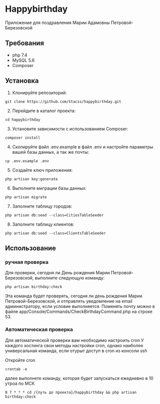 # Happybirthday

Приложение для поздравления Марии Адамовны Петровой-Березовской

## Требования
- php 7.4
- MySQL 5.6
- Composer

## Установка

1. Клонируйте репозиторий:
```
git clone https://github.com/Stacss/happybirthday.git
```
2. Перейдите в каталог проекта:


```
cd happybirthday
```

3. Установите зависимости с использованием Composer:

```
composer install
```

4. Скопируйте файл .env.example в файл .env и настройте параметры вашей базы данных, а так же почты:

```
cp .env.example .env
```

5. Создайте ключ приложения:

```
php artisan key:generate
```

6. Выполните миграции базы данных:

```
php artisan migrate
```
7. Заполните таблицу городов:

```
php artisan db:seed --class=CitiesTableSeeder
```

8. Заполните таблицу клиентов:

```
php artisan db:seed --class=ClientsTableSeeder
```

## Использование
### ручная проверка
Для проверки, сегодня ли День рождения Марии Петровой-Березовской, выполните следующую команду:

```
php artisan birthday:check
```

Эта команда будет проверять, сегодня ли день рождения Марии Петровой-Березовской, и отправлять уведомление на email администратору, если условие выполняется.
Поменять почту можно в файле app/Console/Commands/CheckBirthdayCommand.php на строке 53.
### Автоматическая проверка

Для автоматической проверки вам необходимо настроить cron
У каждого хостинга свои методы настройки cron, однако наиболее универсальная команда, если отурыт доступ в cron из консоли ssh 

Откройте cron
```
crontab -e
```
далее выполнете команду, которая будет запускаться ежедневно в 10 утроа по МСК
```
0 7 * * * cd /{путь до проекта}/happybirthday && php artisan birthday:check
```

